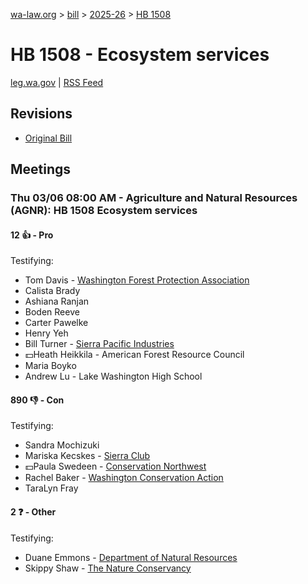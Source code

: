 [wa-law.org](/) > [bill](/bill/) > [2025-26](/bill/2025-26/) > [HB 1508](/bill/2025-26/hb/1508/)

# HB 1508 - Ecosystem services
[leg.wa.gov](https://app.leg.wa.gov/billsummary?BillNumber=1508&Year=2025&Initiative=false) | [RSS Feed](./rss.xml)

## Revisions
* [Original Bill](1/)

## Meetings
### Thu 03/06 08:00 AM - Agriculture and Natural Resources (AGNR): HB 1508 Ecosystem services
#### 12 👍 - Pro
Testifying:
* Tom Davis - [Washington Forest Protection Association](/org/washington_forest_protection_association/)
* Calista Brady
* Ashiana Ranjan
* Boden Reeve
* Carter Pawelke
* Henry Yeh
* Bill Turner - [Sierra Pacific Industries](/org/sierra_pacific_industries/)
* 💵Heath Heikkila - American Forest Resource Council
* Maria Boyko
* Andrew Lu - Lake Washington High School

#### 890 👎 - Con
Testifying:
* Sandra Mochizuki
* Mariska Kecskes - [Sierra Club](/org/sierra_club/)
* 💵Paula Swedeen - [Conservation Northwest](/org/conservation_northwest/)
* Rachel Baker - [Washington Conservation Action](/org/washington_conservation_action/)
* TaraLyn Fray

#### 2 ❓ - Other
Testifying:
* Duane Emmons - [Department of Natural Resources](/org/department_of_natural_resources/)
* Skippy Shaw - [The Nature Conservancy](/org/the_nature_conservancy/)
